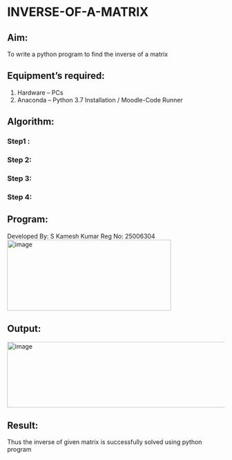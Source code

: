 # INVERSE-OF-A-MATRIX
## Aim:
To write a python program to find the inverse of a matrix
## Equipment’s required:
1. 	Hardware – PCs
2. 	Anaconda – Python 3.7 Installation / Moodle-Code Runner
## Algorithm:
### Step1 : 
### Step 2: 
### Step 3: 
### Step 4: 

## Program:
Developed By: S Kamesh Kumar
Reg No: 25006304
<img width="379" height="164" alt="image" src="https://github.com/user-attachments/assets/4c465797-1b91-4a6d-bae8-2b071b9f75e2" />

## Output:
<img width="713" height="152" alt="image" src="https://github.com/user-attachments/assets/f1d60895-f3fd-4af8-8f5c-d1347278dd9e" />

## Result:
Thus the inverse of given matrix is successfully solved using python program

